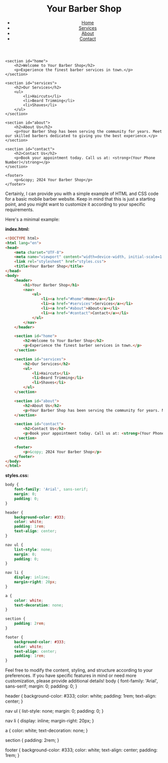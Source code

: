 <!DOCTYPE html>
<html lang="en">
<head>
    <meta charset="UTF-8">
    <meta name="viewport" content="width=device-width, initial-scale=1.0">
    <link rel="stylesheet" href="styles.css">
    <title>Your Barber Shop</title>
</head>
<body>
    <header>
        <h1>Your Barber Shop</h1>
        <nav>
            <ul>
                <li><a href="#home">Home</a></li>
                <li><a href="#services">Services</a></li>
                <li><a href="#about">About</a></li>
                <li><a href="#contact">Contact</a></li>
            </ul>
        </nav>
    </header>

    <section id="home">
        <h2>Welcome to Your Barber Shop</h2>
        <p>Experience the finest barber services in town.</p>
    </section>

    <section id="services">
        <h2>Our Services</h2>
        <ul>
            <li>Haircuts</li>
            <li>Beard Trimming</li>
            <li>Shaves</li>
        </ul>
    </section>

    <section id="about">
        <h2>About Us</h2>
        <p>Your Barber Shop has been serving the community for years. Meet our skilled barbers dedicated to giving you the best experience.</p>
    </section>

    <section id="contact">
        <h2>Contact Us</h2>
        <p>Book your appointment today. Call us at: <strong>(Your Phone Number)</strong></p>
    </section>

    <footer>
        <p>&copy; 2024 Your Barber Shop</p>
    </footer>
</body>
</html>
Certainly, I can provide you with a simple example of HTML and CSS code for a basic mobile barber website. Keep in mind that this is just a starting point, and you might want to customize it according to your specific requirements.

Here's a minimal example:

**index.html:**
```html
<!DOCTYPE html>
<html lang="en">
<head>
    <meta charset="UTF-8">
    <meta name="viewport" content="width=device-width, initial-scale=1.0">
    <link rel="stylesheet" href="styles.css">
    <title>Your Barber Shop</title>
</head>
<body>
    <header>
        <h1>Your Barber Shop</h1>
        <nav>
            <ul>
                <li><a href="#home">Home</a></li>
                <li><a href="#services">Services</a></li>
                <li><a href="#about">About</a></li>
                <li><a href="#contact">Contact</a></li>
            </ul>
        </nav>
    </header>

    <section id="home">
        <h2>Welcome to Your Barber Shop</h2>
        <p>Experience the finest barber services in town.</p>
    </section>

    <section id="services">
        <h2>Our Services</h2>
        <ul>
            <li>Haircuts</li>
            <li>Beard Trimming</li>
            <li>Shaves</li>
        </ul>
    </section>

    <section id="about">
        <h2>About Us</h2>
        <p>Your Barber Shop has been serving the community for years. Meet our skilled barbers dedicated to giving you the best experience.</p>
    </section>

    <section id="contact">
        <h2>Contact Us</h2>
        <p>Book your appointment today. Call us at: <strong>(Your Phone Number)</strong></p>
    </section>

    <footer>
        <p>&copy; 2024 Your Barber Shop</p>
    </footer>
</body>
</html>
```

**styles.css:**
```css
body {
    font-family: 'Arial', sans-serif;
    margin: 0;
    padding: 0;
}

header {
    background-color: #333;
    color: white;
    padding: 1rem;
    text-align: center;
}

nav ul {
    list-style: none;
    margin: 0;
    padding: 0;
}

nav li {
    display: inline;
    margin-right: 20px;
}

a {
    color: white;
    text-decoration: none;
}

section {
    padding: 2rem;
}

footer {
    background-color: #333;
    color: white;
    text-align: center;
    padding: 1rem;
}
```

Feel free to modify the content, styling, and structure according to your preferences. If you have specific features in mind or need more customization, please provide additional details!
body {
    font-family: 'Arial', sans-serif;
    margin: 0;
    padding: 0;
}

header {
    background-color: #333;
    color: white;
    padding: 1rem;
    text-align: center;
}

nav ul {
    list-style: none;
    margin: 0;
    padding: 0;
}

nav li {
    display: inline;
    margin-right: 20px;
}

a {
    color: white;
    text-decoration: none;
}

section {
    padding: 2rem;
}

footer {
    background-color: #333;
    color: white;
    text-align: center;
    padding: 1rem;
}

